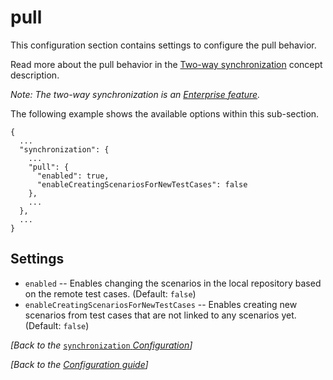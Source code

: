 # pull

This configuration section contains settings to configure the pull behavior.

Read more about the pull behavior in the [Two-way synchronization](../../important-concepts/two-way-synchronization.md) concept description.

_Note: The two-way synchronization is an_ [_Enterprise feature_](../../licensing.md)_._

The following example shows the available options within this sub-section.

```text
{
  ...
  "synchronization": {
    ...
    "pull": {
      "enabled": true,
      "enableCreatingScenariosForNewTestCases": false
    },
    ...
  },
  ...
}
```

## Settings

* `enabled` -- Enables changing the scenarios in the local repository based on the remote test cases. \(Default: `false`\)
* `enableCreatingScenariosForNewTestCases` -- Enables creating new scenarios from test cases that are not linked to any scenarios yet. \(Default: `false`\)

_\[Back to the_ [`synchronization` _Configuration_](./)_\]_

_\[Back to the_ [_Configuration guide_](../)_\]_

